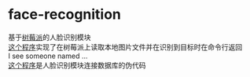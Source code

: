 # face-recognition
基于[树莓派](https://www.raspberrypi.org/)的人脸识别模块  
[这个程序](https://github.com/is305-smart-lock/face-recognition/blob/master/pi.py)实现了在树莓派上读取本地图片文件并在识别到目标时在命令行返回  
    I see someone named ...  
[这个程序](https://github.com/is305-smart-lock/face-recognition/blob/master/pi_sql.py)是人脸识别模块连接数据库的伪代码  
